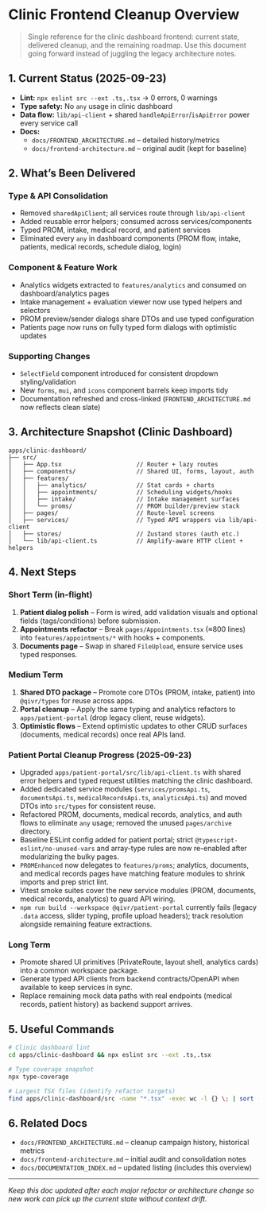 # Clinic Frontend Cleanup Overview

> Single reference for the clinic dashboard frontend: current state, delivered cleanup, and the remaining roadmap. Use this document going forward instead of juggling the legacy architecture notes.

## 1. Current Status (2025-09-23)
- **Lint:** `npx eslint src --ext .ts,.tsx` → 0 errors, 0 warnings
- **Type safety:** No `any` usage in clinic dashboard
- **Data flow:** `lib/api-client` + shared `handleApiError`/`isApiError` power every service call
- **Docs:**
  - `docs/FRONTEND_ARCHITECTURE.md` – detailed history/metrics
  - `docs/frontend-architecture.md` – original audit (kept for baseline)

## 2. What’s Been Delivered
### Type & API Consolidation
- Removed `sharedApiClient`; all services route through `lib/api-client`
- Added reusable error helpers; consumed across services/components
- Typed PROM, intake, medical record, and patient services
- Eliminated every `any` in dashboard components (PROM flow, intake, patients, medical records, schedule dialog, login)

### Component & Feature Work
- Analytics widgets extracted to `features/analytics` and consumed on dashboard/analytics pages
- Intake management + evaluation viewer now use typed helpers and selectors
- PROM preview/sender dialogs share DTOs and use typed configuration
- Patients page now runs on fully typed form dialogs with optimistic updates

### Supporting Changes
- `SelectField` component introduced for consistent dropdown styling/validation
- New `forms`, `mui`, and `icons` component barrels keep imports tidy
- Documentation refreshed and cross-linked (`FRONTEND_ARCHITECTURE.md` now reflects clean slate)

## 3. Architecture Snapshot (Clinic Dashboard)
```
apps/clinic-dashboard/
├── src/
│   ├── App.tsx                     // Router + lazy routes
│   ├── components/                 // Shared UI, forms, layout, auth
│   ├── features/
│   │   ├── analytics/              // Stat cards + charts
│   │   ├── appointments/           // Scheduling widgets/hooks
│   │   ├── intake/                 // Intake management surfaces
│   │   └── proms/                  // PROM builder/preview stack
│   ├── pages/                      // Route-level screens
│   ├── services/                   // Typed API wrappers via lib/api-client
│   ├── stores/                     // Zustand stores (auth etc.)
│   └── lib/api-client.ts           // Amplify-aware HTTP client + helpers
```

## 4. Next Steps
### Short Term (in-flight)
1. **Patient dialog polish** – Form is wired, add validation visuals and optional fields (tags/conditions) before submission.
2. **Appointments refactor** – Break `pages/Appointments.tsx` (≈800 lines) into `features/appointments/*` with hooks + components.
3. **Documents page** – Swap in shared `FileUpload`, ensure service uses typed responses.

### Medium Term
1. **Shared DTO package** – Promote core DTOs (PROM, intake, patient) into `@qivr/types` for reuse across apps.
2. **Portal cleanup** – Apply the same typing and analytics refactors to `apps/patient-portal` (drop legacy client, reuse widgets).
3. **Optimistic flows** – Extend optimistic updates to other CRUD surfaces (documents, medical records) once real APIs land.

### Patient Portal Cleanup Progress (2025-09-23)
- Upgraded `apps/patient-portal/src/lib/api-client.ts` with shared error helpers and typed request utilities matching the clinic dashboard.
- Added dedicated service modules (`services/promsApi.ts`, `documentsApi.ts`, `medicalRecordsApi.ts`, `analyticsApi.ts`) and moved DTOs into `src/types` for consistent reuse.
- Refactored PROM, documents, medical records, analytics, and auth flows to eliminate `any` usage; removed the unused `pages/archive` directory.
- Baseline ESLint config added for patient portal; strict `@typescript-eslint/no-unused-vars` and array-type rules are now re-enabled after modularizing the bulky pages.
- `PROMEnhanced` now delegates to `features/proms`; analytics, documents, and medical records pages have matching feature modules to shrink imports and prep strict lint.
- Vitest smoke suites cover the new service modules (PROM, documents, medical records, analytics) to guard API wiring.
- `npm run build --workspace @qivr/patient-portal` currently fails (legacy `.data` access, slider typing, profile upload headers); track resolution alongside remaining feature extractions.

### Long Term
- Promote shared UI primitives (PrivateRoute, layout shell, analytics cards) into a common workspace package.
- Generate typed API clients from backend contracts/OpenAPI when available to keep services in sync.
- Replace remaining mock data paths with real endpoints (medical records, patient history) as backend support arrives.

## 5. Useful Commands
```bash
# Clinic dashboard lint
cd apps/clinic-dashboard && npx eslint src --ext .ts,.tsx

# Type coverage snapshot
npx type-coverage

# Largest TSX files (identify refactor targets)
find apps/clinic-dashboard/src -name "*.tsx" -exec wc -l {} \; | sort -rn | head -20
```

## 6. Related Docs
- `docs/FRONTEND_ARCHITECTURE.md` – cleanup campaign history, historical metrics
- `docs/frontend-architecture.md` – initial audit and consolidation notes
- `docs/DOCUMENTATION_INDEX.md` – updated listing (includes this overview)

---
_Keep this doc updated after each major refactor or architecture change so new work can pick up the current state without context drift._
